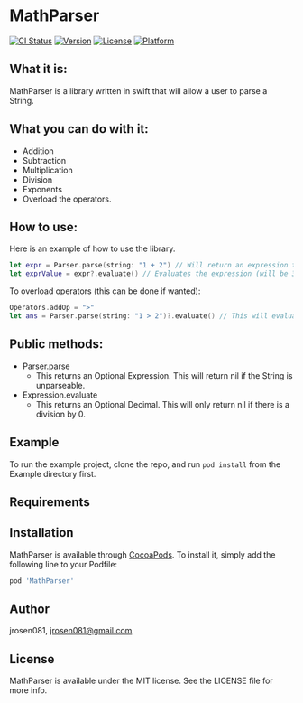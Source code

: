 # MathParser

[![CI Status](https://img.shields.io/travis/jrosen081/MathParser.svg?style=flat)](https://travis-ci.org/jrosen081/MathParser)
[![Version](https://img.shields.io/cocoapods/v/MathParser.svg?style=flat)](https://cocoapods.org/pods/MathParser)
[![License](https://img.shields.io/cocoapods/l/MathParser.svg?style=flat)](https://cocoapods.org/pods/MathParser)
[![Platform](https://img.shields.io/cocoapods/p/MathParser.svg?style=flat)](https://cocoapods.org/pods/MathParser)

## What it is:
MathParser is a library written in swift that will allow a user to parse a String.

## What you can do with it:
* Addition
* Subtraction
* Multiplication
* Division
* Exponents
* Overload the operators.

## How to use:
Here is an example of how to use the library.
``` swift
let expr = Parser.parse(string: "1 + 2") // Will return an expression that can be evaluated.
let exprValue = expr?.evaluate() // Evaluates the expression (will be 3 in this example)
```

To overload operators (this can be done if wanted):
```swift
Operators.addOp = ">"
let ans = Parser.parse(string: "1 > 2")?.evaluate() // This will evaluate to 3 with the new operator
```

## Public methods:
* Parser.parse
  * This returns an Optional Expression. This will return nil if the String is unparseable.
* Expression.evaluate
  * This returns an Optional Decimal. This will only return nil if there is a division by 0.

## Example

To run the example project, clone the repo, and run `pod install` from the Example directory first.

## Requirements

## Installation

MathParser is available through [CocoaPods](https://cocoapods.org). To install
it, simply add the following line to your Podfile:

```ruby
pod 'MathParser'
```

## Author

jrosen081, jrosen081@gmail.com

## License

MathParser is available under the MIT license. See the LICENSE file for more info.
